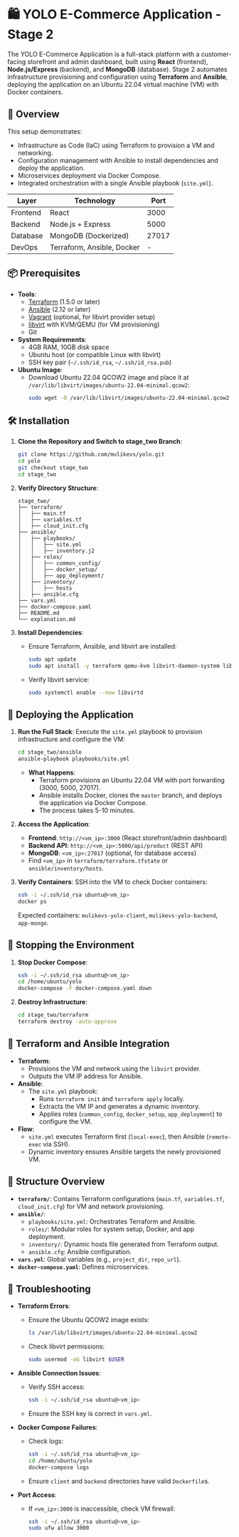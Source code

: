 # 🛍️ YOLO E-Commerce Application - Stage 2

The YOLO E-Commerce Application is a full-stack platform with a customer-facing storefront and admin dashboard, built using **React** (frontend), **Node.js/Express** (backend), and **MongoDB** (database). Stage 2 automates infrastructure provisioning and configuration using **Terraform** and **Ansible**, deploying the application on an Ubuntu 22.04 virtual machine (VM) with Docker containers.

## 🚀 Overview

This setup demonstrates:
- Infrastructure as Code (IaC) using Terraform to provision a VM and networking.
- Configuration management with Ansible to install dependencies and deploy the application.
- Microservices deployment via Docker Compose.
- Integrated orchestration with a single Ansible playbook (`site.yml`).

| Layer      | Technology                       | Port  |
|------------|----------------------------------|-------|
| Frontend   | React                            | 3000  |
| Backend    | Node.js + Express                | 5000  |
| Database   | MongoDB (Dockerized)             | 27017 |
| DevOps     | Terraform, Ansible, Docker       | -     |

## 📦 Prerequisites

- **Tools**:
  - [Terraform](https://www.terraform.io/downloads.html) (1.5.0 or later)
  - [Ansible](https://docs.ansible.com/ansible/lamaster/installation_guide/intro_installation.html) (2.12 or later)
  - [Vagrant](https://www.vagrantup.com/downloads) (optional, for libvirt provider setup)
  - [libvirt](https://libvirt.org/) with KVM/QEMU (for VM provisioning)
  - Git
- **System Requirements**:
  - 4GB RAM, 10GB disk space
  - Ubuntu host (or compatible Linux with libvirt)
  - SSH key pair (`~/.ssh/id_rsa`, `~/.ssh/id_rsa.pub`)
- **Ubuntu Image**:
  - Download Ubuntu 22.04 QCOW2 image and place it at `/var/lib/libvirt/images/ubuntu-22.04-minimal.qcow2`:
    ```bash
    sudo wget -O /var/lib/libvirt/images/ubuntu-22.04-minimal.qcow2 https://cloud-images.ubuntu.com/minimal/releases/jammy/release/ubuntu-22.04-minimal-cloudimg-amd64.img
    ```

## 🛠️ Installation

1. **Clone the Repository and Switch to stage_two Branch**:
   ```bash
   git clone https://github.com/mulikevs/yolo.git
   cd yolo
   git checkout stage_two
   cd stage_two
   ```

2. **Verify Directory Structure**:
   ```
   stage_two/
   ├── terraform/
   │   ├── main.tf
   │   ├── variables.tf
   │   ├── cloud_init.cfg
   ├── ansible/
   │   ├── playbooks/
   │   │   ├── site.yml
   │   │   ├── inventory.j2
   │   ├── roles/
   │   │   ├── common_config/
   │   │   ├── docker_setup/
   │   │   ├── app_deployment/
   │   ├── inventory/
   │   │   ├── hosts
   │   ├── ansible.cfg
   ├── vars.yml
   ├── docker-compose.yaml
   ├── README.md
   └── explanation.md
   ```

3. **Install Dependencies**:
   - Ensure Terraform, Ansible, and libvirt are installed:
     ```bash
     sudo apt update
     sudo apt install -y terraform qemu-kvm libvirt-daemon-system libvirt-clients
     ```
   - Verify libvirt service:
     ```bash
     sudo systemctl enable --now libvirtd
     ```

## 🚀 Deploying the Application

1. **Run the Full Stack**:
   Execute the `site.yml` playbook to provision infrastructure and configure the VM:
   ```bash
   cd stage_two/ansible
   ansible-playbook playbooks/site.yml
   ```
   - **What Happens**:
     - Terraform provisions an Ubuntu 22.04 VM with port forwarding (3000, 5000, 27017).
     - Ansible installs Docker, clones the `master` branch, and deploys the application via Docker Compose.
     - The process takes 5-10 minutes.

2. **Access the Application**:
   - **Frontend**: `http://<vm_ip>:3000` (React storefront/admin dashboard)
   - **Backend API**: `http://<vm_ip>:5000/api/product` (REST API)
   - **MongoDB**: `<vm_ip>:27017` (optional, for database access)
   - Find `<vm_ip>` in `terraform/terraform.tfstate` or `ansible/inventory/hosts`.

3. **Verify Containers**:
   SSH into the VM to check Docker containers:
   ```bash
   ssh -i ~/.ssh/id_rsa ubuntu@<vm_ip>
   docker ps
   ```
   Expected containers: `mulikevs-yolo-client`, `mulikevs-yolo-backend`, `app-mongo`.

## 🛑 Stopping the Environment

1. **Stop Docker Compose**:
   ```bash
   ssh -i ~/.ssh/id_rsa ubuntu@<vm_ip>
   cd /home/ubuntu/yolo
   docker-compose -f docker-compose.yaml down
   ```

2. **Destroy Infrastructure**:
   ```bash
   cd stage_two/terraform
   terraform destroy -auto-approve
   ```

## 🔧 Terraform and Ansible Integration

- **Terraform**:
  - Provisions the VM and network using the `libvirt` provider.
  - Outputs the VM IP address for Ansible.
- **Ansible**:
  - The `site.yml` playbook:
    - Runs `terraform init` and `terraform apply` locally.
    - Extracts the VM IP and generates a dynamic inventory.
    - Applies roles (`common_config`, `docker_setup`, `app_deployment`) to configure the VM.
- **Flow**:
  - `site.yml` executes Terraform first (`local-exec`), then Ansible (`remote-exec` via SSH).
  - Dynamic inventory ensures Ansible targets the newly provisioned VM.

## 📁 Structure Overview

- **`terraform/`**: Contains Terraform configurations (`main.tf`, `variables.tf`, `cloud_init.cfg`) for VM and network provisioning.
- **`ansible/`**:
  - `playbooks/site.yml`: Orchestrates Terraform and Ansible.
  - `roles/`: Modular roles for system setup, Docker, and app deployment.
  - `inventory/`: Dynamic hosts file generated from Terraform output.
  - `ansible.cfg`: Ansible configuration.
- **`vars.yml`**: Global variables (e.g., `project_dir`, `repo_url`).
- **`docker-compose.yaml`**: Defines microservices.

## 🧼 Troubleshooting

- **Terraform Errors**:
  - Ensure the Ubuntu QCOW2 image exists:
    ```bash
    ls /var/lib/libvirt/images/ubuntu-22.04-minimal.qcow2
    ```
  - Check libvirt permissions:
    ```bash
    sudo usermod -aG libvirt $USER
    ```

- **Ansible Connection Issues**:
  - Verify SSH access:
    ```bash
    ssh -i ~/.ssh/id_rsa ubuntu@<vm_ip>
    ```
  - Ensure the SSH key is correct in `vars.yml`.

- **Docker Compose Failures**:
  - Check logs:
    ```bash
    ssh -i ~/.ssh/id_rsa ubuntu@<vm_ip>
    cd /home/ubuntu/yolo
    docker-compose logs
    ```
  - Ensure `client` and `backend` directories have valid `Dockerfile`s.

- **Port Access**:
  - If `<vm_ip>:3000` is inaccessible, check VM firewall:
    ```bash
    ssh -i ~/.ssh/id_rsa ubuntu@<vm_ip>
    sudo ufw allow 3000
    ```